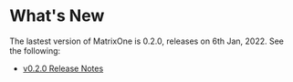 # **What's New** 

The lastest version of MatrixOne is 0.2.0, releases on 6th Jan, 2022. See the following:

* [v0.2.0 Release Notes](../Release-Notes/v0.2.0.md)